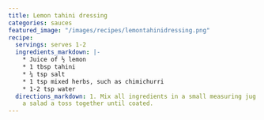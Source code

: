 ```yaml
---
title: Lemon tahini dressing
categories: sauces
featured_image: "/images/recipes/lemontahinidressing.png"
recipe:
  servings: serves 1-2
  ingredients_markdown: |-
    * Juice of ½ lemon
    * 1 tbsp tahini
    * ¼ tsp salt
    * 1 tsp mixed herbs, such as chimichurri
    * 1-2 tsp water
  directions_markdown: 1. Mix all ingredients in a small measuring jug. Pour over
    a salad a toss together until coated.
---
```

